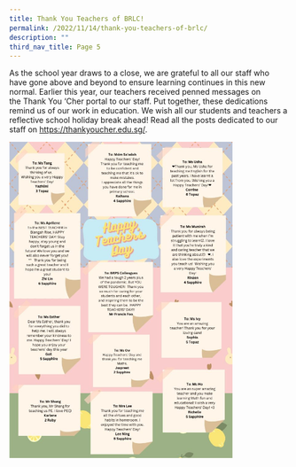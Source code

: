 ```yaml
---
title: Thank You Teachers of BRLC!
permalink: /2022/11/14/thank-you-teachers-of-brlc/
description: ""
third_nav_title: Page 5
---
```

<p>As the school year draws to a close, we are grateful to all our staff who have gone above and beyond to ensure learning continues in this new normal. Earlier this year, our teachers received penned messages on the&nbsp;Thank&nbsp;You&nbsp;‘Cher&nbsp;portal to our staff. Put together, these dedications remind us of our work in education. We wish all our students and teachers a reflective school holiday break ahead! Read all the posts dedicated to our staff on&nbsp;<a href="https://thankyoucher.edu.sg/" target="_blank" rel="noreferrer noopener">https://thankyoucher.edu.sg/</a>.</p>
<img style="width: 80%;" src="/images/htd.jpg">